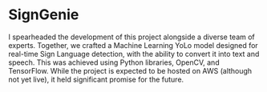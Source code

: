 # SignGenie

I spearheaded the development of this project alongside a diverse team of experts. Together, we crafted a Machine Learning YoLo model designed for real-time Sign Language detection, with the ability to convert it into text and speech. This was achieved using Python libraries, OpenCV, and TensorFlow. While the project is expected to be hosted on AWS (although not yet live), it held significant promise for the future.




